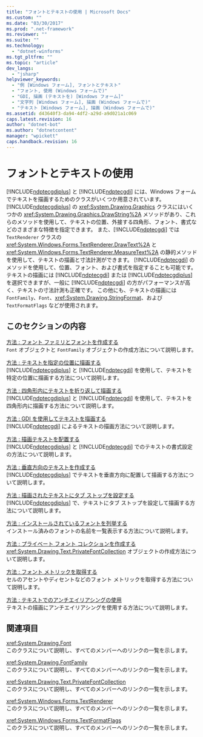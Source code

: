 ```yaml
---
title: "フォントとテキストの使用 | Microsoft Docs"
ms.custom: ""
ms.date: "03/30/2017"
ms.prod: ".net-framework"
ms.reviewer: ""
ms.suite: ""
ms.technology: 
  - "dotnet-winforms"
ms.tgt_pltfrm: ""
ms.topic: "article"
dev_langs: 
  - "jsharp"
helpviewer_keywords: 
  - "例 [Windows フォーム], フォントとテキスト"
  - "フォント, 使用 (Windows フォームで)"
  - "GDI, 描画 (テキストを) [Windows フォーム]"
  - "文字列 [Windows フォーム], 描画 (Windows フォームで)"
  - "テキスト [Windows フォーム], 描画 (Windows フォームで)"
ms.assetid: d43640f3-da94-4df2-a29d-a9d021a1c069
caps.latest.revision: 16
author: "dotnet-bot"
ms.author: "dotnetcontent"
manager: "wpickett"
caps.handback.revision: 16
---
```

# フォントとテキストの使用
[!INCLUDE[ndptecgdiplus](../../../../includes/ndptecgdiplus-md.md)] と [!INCLUDE[ndptecgdi](../../../../includes/ndptecgdi-md.md)] には、Windows フォームでテキストを描画するためのクラスがいくつか用意されています。  [!INCLUDE[ndptecgdiplus](../../../../includes/ndptecgdiplus-md.md)] の <xref:System.Drawing.Graphics> クラスにはいくつかの <xref:System.Drawing.Graphics.DrawString%2A> メソッドがあり、これらのメソッドを使用して、テキストの位置、外接する四角形、フォント、書式などのさまざまな特徴を指定できます。  また、[!INCLUDE[ndptecgdi](../../../../includes/ndptecgdi-md.md)] では `TextRenderer` クラスの <xref:System.Windows.Forms.TextRenderer.DrawText%2A> と <xref:System.Windows.Forms.TextRenderer.MeasureText%2A> の静的メソッドを使用して、テキストの描画と寸法計測ができます。  [!INCLUDE[ndptecgdi](../../../../includes/ndptecgdi-md.md)] のメソッドを使用して、位置、フォント、および書式を指定することも可能です。  テキストの描画には [!INCLUDE[ndptecgdi](../../../../includes/ndptecgdi-md.md)] または [!INCLUDE[ndptecgdiplus](../../../../includes/ndptecgdiplus-md.md)] を選択できますが、一般に [!INCLUDE[ndptecgdi](../../../../includes/ndptecgdi-md.md)] の方がパフォーマンスが高く、テキストの寸法計測も正確です。  この他にも、テキストの描画には `FontFamily`、`Font`、<xref:System.Drawing.StringFormat>、および `TextFormatFlags` などが使用されます。  
  
## このセクションの内容  
 [方法 : フォント ファミリとフォントを作成する](../../../../docs/framework/winforms/advanced/how-to-construct-font-families-and-fonts.md)  
 `Font` オブジェクトと `FontFamily` オブジェクトの作成方法について説明します。  
  
 [方法 : テキストを指定の位置に描画する](../../../../docs/framework/winforms/advanced/how-to-draw-text-at-a-specified-location.md)  
 [!INCLUDE[ndptecgdiplus](../../../../includes/ndptecgdiplus-md.md)] と [!INCLUDE[ndptecgdi](../../../../includes/ndptecgdi-md.md)] を使用して、テキストを特定の位置に描画する方法について説明します。  
  
 [方法 : 四角形内にテキストを折り返して描画する](../../../../docs/framework/winforms/advanced/how-to-draw-wrapped-text-in-a-rectangle.md)  
 [!INCLUDE[ndptecgdiplus](../../../../includes/ndptecgdiplus-md.md)] と [!INCLUDE[ndptecgdi](../../../../includes/ndptecgdi-md.md)] を使用して、テキストを四角形内に描画する方法について説明します。  
  
 [方法 : GDI を使用してテキストを描画する](../../../../docs/framework/winforms/advanced/how-to-draw-text-with-gdi.md)  
 [!INCLUDE[ndptecgdi](../../../../includes/ndptecgdi-md.md)] によるテキストの描画方法について説明します。  
  
 [方法 : 描画テキストを配置する](../../../../docs/framework/winforms/advanced/how-to-align-drawn-text.md)  
 [!INCLUDE[ndptecgdiplus](../../../../includes/ndptecgdiplus-md.md)] と [!INCLUDE[ndptecgdi](../../../../includes/ndptecgdi-md.md)] でのテキストの書式設定の方法について説明します。  
  
 [方法 : 垂直方向のテキストを作成する](../../../../docs/framework/winforms/advanced/how-to-create-vertical-text.md)  
 [!INCLUDE[ndptecgdiplus](../../../../includes/ndptecgdiplus-md.md)] でテキストを垂直方向に配置して描画する方法について説明します。  
  
 [方法 : 描画されたテキストにタブ ストップを設定する](../../../../docs/framework/winforms/advanced/how-to-set-tab-stops-in-drawn-text.md)  
 [!INCLUDE[ndptecgdiplus](../../../../includes/ndptecgdiplus-md.md)] で、テキストにタブ ストップを設定して描画する方法について説明します。  
  
 [方法 : インストールされているフォントを列挙する](../../../../docs/framework/winforms/advanced/how-to-enumerate-installed-fonts.md)  
 インストール済みのフォントの名前を一覧表示する方法について説明します。  
  
 [方法 : プライベート フォント コレクションを作成する](../../../../docs/framework/winforms/advanced/how-to-create-a-private-font-collection.md)  
 <xref:System.Drawing.Text.PrivateFontCollection> オブジェクトの作成方法について説明します。  
  
 [方法 : フォント メトリックを取得する](../../../../docs/framework/winforms/advanced/how-to-obtain-font-metrics.md)  
 セルのアセントやディセントなどのフォント メトリックを取得する方法について説明します。  
  
 [方法 : テキストでのアンチエイリアシングの使用](../../../../docs/framework/winforms/advanced/how-to-use-antialiasing-with-text.md)  
 テキストの描画にアンチエイリアシングを使用する方法について説明します。  
  
## 関連項目  
 <xref:System.Drawing.Font>  
 このクラスについて説明し、すべてのメンバーへのリンクの一覧を示します。  
  
 <xref:System.Drawing.FontFamily>  
 このクラスについて説明し、すべてのメンバーへのリンクの一覧を示します。  
  
 <xref:System.Drawing.Text.PrivateFontCollection>  
 このクラスについて説明し、すべてのメンバーへのリンクの一覧を示します。  
  
 <xref:System.Windows.Forms.TextRenderer>  
 このクラスについて説明し、すべてのメンバーへのリンクの一覧を示します。  
  
 <xref:System.Windows.Forms.TextFormatFlags>  
 このクラスについて説明し、すべてのメンバーへのリンクの一覧を示します。